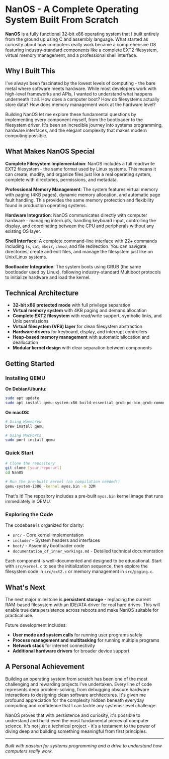 # NanOS - A Complete Operating System Built From Scratch

**NanOS** is a fully functional 32-bit x86 operating system that I built entirely from the ground up using C and assembly language. What started as curiosity about how computers really work became a comprehensive OS featuring industry-standard components like a complete EXT2 filesystem, virtual memory management, and a professional shell interface.

## Why I Built This

I've always been fascinated by the lowest levels of computing - the bare metal where software meets hardware. While most developers work with high-level frameworks and APIs, I wanted to understand what happens underneath it all. How does a computer boot? How do filesystems actually store data? How does memory management work at the hardware level?

Building NanOS let me explore these fundamental questions by implementing every component myself, from the bootloader to the filesystem driver. It's been an incredible journey into systems programming, hardware interfaces, and the elegant complexity that makes modern computing possible.

## What Makes NanOS Special

**Complete Filesystem Implementation**: NanOS includes a full read/write EXT2 filesystem - the same format used by Linux systems. This means it can create, modify, and organize files just like a real operating system, complete with directories, permissions, and metadata.

**Professional Memory Management**: The system features virtual memory with paging (4KB pages), dynamic memory allocation, and automatic page fault handling. This provides the same memory protection and flexibility found in production operating systems.

**Hardware Integration**: NanOS communicates directly with computer hardware - managing interrupts, handling keyboard input, controlling the display, and coordinating between the CPU and peripherals without any existing OS layer.

**Shell Interface**: A complete command-line interface with 22+ commands including `ls`, `cat`, `mkdir`, `chmod`, and file redirection. You can navigate directories, create and edit files, and manage the filesystem just like on Unix/Linux systems.

**Bootloader Integration**: The system boots using GRUB (the same bootloader used by Linux), following industry-standard Multiboot protocols to initialize hardware and load the kernel.

## Technical Architecture

- **32-bit x86 protected mode** with full privilege separation
- **Virtual memory system** with 4KB paging and demand allocation  
- **Complete EXT2 filesystem** with read/write support, symbolic links, and Unix permissions
- **Virtual filesystem (VFS) layer** for clean filesystem abstraction
- **Hardware drivers** for keyboard, display, and interrupt controllers
- **Heap-based memory management** with automatic allocation and deallocation
- **Modular kernel design** with clear separation between components

## Getting Started

### Installing QEMU

**On Debian/Ubuntu:**
```bash
sudo apt update
sudo apt install qemu-system-x86 build-essential grub-pc-bin grub-common xorriso
```

**On macOS:**
```bash
# Using Homebrew
brew install qemu

# Using MacPorts
sudo port install qemu
```

### Quick Start
```bash
# Clone the repository
git clone [your-repo-url]
cd NanOS

# Run the pre-built kernel (no compilation needed!)
qemu-system-i386 -kernel myos.bin -m 32M
```

That's it! The repository includes a pre-built `myos.bin` kernel image that runs immediately in QEMU.

### Exploring the Code
The codebase is organized for clarity:
- `src/` - Core kernel implementation  
- `include/` - System headers and interfaces
- `boot/` - Assembly bootloader code
- `documentation_of_inner_workings.md` - Detailed technical documentation

Each component is well-documented and designed to be educational. Start with `src/kernel.c` to see the initialization sequence, then explore the filesystem code in `src/ext2.c` or memory management in `src/paging.c`.

## What's Next

The next major milestone is **persistent storage** - replacing the current RAM-based filesystem with an IDE/ATA driver for real hard drives. This will enable true data persistence across reboots and make NanOS suitable for practical use.

Future development includes:
- **User mode and system calls** for running user programs safely
- **Process management and multitasking** for running multiple programs  
- **Network stack** for internet connectivity
- **Additional hardware drivers** for broader device support

## A Personal Achievement

Building an operating system from scratch has been one of the most challenging and rewarding projects I've undertaken. Every line of code represents deep problem-solving, from debugging obscure hardware interactions to designing clean software architectures. It's given me profound appreciation for the complexity hidden beneath everyday computing and confidence that I can tackle any systems-level challenge.

NanOS proves that with persistence and curiosity, it's possible to understand and build even the most fundamental pieces of computer science. It's not just a technical project - it's a testament to the power of diving deep and building something meaningful from first principles.

---

*Built with passion for systems programming and a drive to understand how computers really work.*